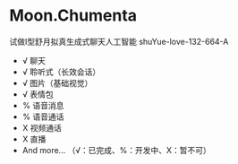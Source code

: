 # Moon.Chumenta
试做I型舒月拟真生成式聊天人工智能
shuYue-love-132-664-A

- √ 聊天
- √ 聆听式（长效会话）
- √ 图片（基础视觉）
- √ 表情包
- % 语音消息
- % 语音通话
- X 视频通话
- X 直播
- And more...
（√：已完成、%：开发中、X：暂不可）
  
